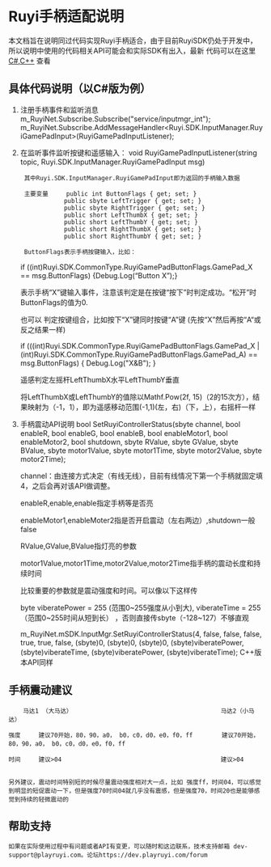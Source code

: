 # Ruyi手柄适配说明

  本文档旨在说明同过代码实现Ruyi手柄适合，由于目前RuyiSDK仍处于开发中，所以说明中使用的代码相关API可能会和实际SDK有出入，最新
代码可以在这里[C#](https://bitbucket.org/playruyi/space_shooter/src),[C++](https://bitbucket.org/playruyi/unreal_demo/src/master)
查看

## 具体代码说明（以C#版为例）

1. 注册手柄事件和监听消息
m_RuyiNet.Subscribe.Subscribe("service/inputmgr_int");
m_RuyiNet.Subscribe.AddMessageHandler<Ruyi.SDK.InputManager.RuyiGamePadInput>(RuyiGamePadInputListener);

2. 在监听事件监听按键和遥感输入：
       	void RuyiGamePadInputListener(string topic, Ruyi.SDK.InputManager.RuyiGamePadInput msg)
	   
		其中Ruyi.SDK.InputManager.RuyiGamePadInput即为返回的手柄输入数据
	   	
		主要变量	 public int ButtonFlags { get; set; }      		
				   public sbyte LeftTrigger { get; set; }
        		   public sbyte RightTrigger { get; set; }
        		   public short LeftThumbX { get; set; }
        		   public short LeftThumbY { get; set; }
        		   public short RightThumbX { get; set; }
        		   public short RightThumbY { get; set; }
		
		ButtonFlags表示手柄按键输入，比如：
	if ((int)Ruyi.SDK.CommonType.RuyiGamePadButtonFlags.GamePad_X == msg.ButtonFlags) {Debug.Log(“Button X”);}
	
	表示手柄“X”键输入事件，注意该判定是在按键“按下”时判定成功。“松开”时ButtonFlags的值为0.
	
	也可以 判定按键组合，比如按下“X”键同时按键“A”键 (先按“X”然后再按“A“或反之结果一样)
   	
	if (((int)Ruyi.SDK.CommonType.RuyiGamePadButtonFlags.GamePad_X | (int)Ruyi.SDK.CommonType.RuyiGamePadButtonFlags.GamePad_A) == msg.ButtonFlags)
        {
            Debug.Log("X&B");
        }
	
	遥感判定左摇杆LeftThumbX水平LeftThumbY垂直
	
	将LeftThumbX或LeftThumbY的值除以Mathf.Pow(2f, 15)（2的15次方），结果映射为（-1，1），即为遥感移动范围(-1,1)(左，右)（下，上），右摇杆一样

3. 手柄震动API说明
	bool SetRuyiControllerStatus(sbyte channel, bool enableR, bool enableG, bool enableB, bool enableMotor1, bool enableMotor2, bool shutdown, sbyte RValue, sbyte GValue, sbyte BValue, sbyte motor1Value, sbyte motor1Time, sbyte motor2Value, sbyte motor2Time);
	
	channel：由连接方式决定（有线无线），目前有线情况下第一个手柄就固定填4，之后会再对该API做调整。
	
	enableR,enable,enable指定手柄等是否亮
	
	enableMotor1,enableMoter2指是否开启震动（左右两边）,shutdown一般false
	
	RValue,GValue,BValue指灯亮的参数
	
	motor1Value,motor1Time,motor2Value,motor2Time指手柄的震动长度和持续时间
	
	比较重要的参数就是震动强度和时间。可以像以下这样传
	
	byte viberatePower = 255 (范围0~255强度从小到大), viberateTime = 255（范围0~255时间从短到长） ，否则直接传sbyte（-128~127）不够直观
	
	m_RuyiNet.mSDK.InputMgr.SetRuyiControllerStatus(4, false, false, false,
                true, true, false,
                (sbyte)0, (sbyte)0, (sbyte)0,
                (sbyte)viberatePower, (sbyte)viberateTime,
                (sbyte)viberatePower, (sbyte)viberateTime);
C++版本API同样

## 手柄震动建议
	    马达1 （大马达）	                                  	  马达2（小马达）

	强度	   建议70开始，80，90，a0， b0，c0，d0，e0，f0，ff	 	 建议70开始，80，90，a0， b0，c0，d0，e0，f0，ff

	时间	   建议>04	                                        建议>04
		
	
	另外建议，震动时间特别短的时候尽量震动强度相对大一点，比如 强度ff，时间04，可以感觉到明显的短促震动一下，但是强度70时间04就几乎没有震感，但是强度70，时间20也是能够感觉到持续的轻微震动的	
    
## 帮助支持

    如果在实际使用过程中有问题或者API有变更，可以随时和这边联系，技术支持邮箱 dev-support@playruyi.com。论坛https://dev.playruyi.com/forum


